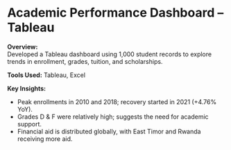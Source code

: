 # Academic Performance Dashboard – Tableau

**Overview:**  
Developed a Tableau dashboard using 1,000 student records to explore trends in enrollment, grades, tuition, and scholarships.

**Tools Used:** Tableau, Excel

**Key Insights:**  
- Peak enrollments in 2010 and 2018; recovery started in 2021 (+4.76% YoY).  
- Grades D & F were relatively high; suggests the need for academic support.  
- Financial aid is distributed globally, with East Timor and Rwanda receiving more aid.